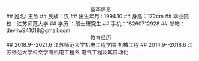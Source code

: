 <center> 基本信息 </center> 
## 姓名: 王欣
## 民族：汉 
## 出生年月 : 1994.10
## 身高：172cm 
## 毕业院校：江苏师范大学 
## 学历 ：硕士研究生
## 手机：18260712928 
## 邮箱：devilw941018@gmail.com

<center> 教育经历 </center>  
## 2018.9--2021.6 江苏师范大学机电工程学院 机械工程
## 2014.9--2018.6 江苏师范大学科文学院机电工程系 电气工程及其自动化

